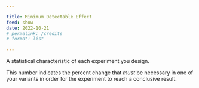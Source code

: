 ```yaml
---

title: Minimum Detectable Effect
feed: show
date: 2022-10-21
# permalink: /credits
# format: list

---
```


A statistical characteristic of each experiment you design.

This number indicates the percent change that *must* be necessary in one of your variants in order for the experiment to reach a conclusive result.
